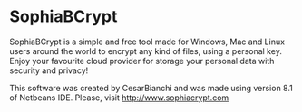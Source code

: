 # SophiaBCrypt
SophiaBCrypt is a simple and free tool made for Windows, Mac and Linux users around the world to encrypt any kind of files, using a personal key. Enjoy your favourite cloud provider for storage your personal data with security and privacy!

This software was created by CesarBianchi and was made using version 8.1 of Netbeans IDE.
Please, visit http://www.sophiacrypt.com
